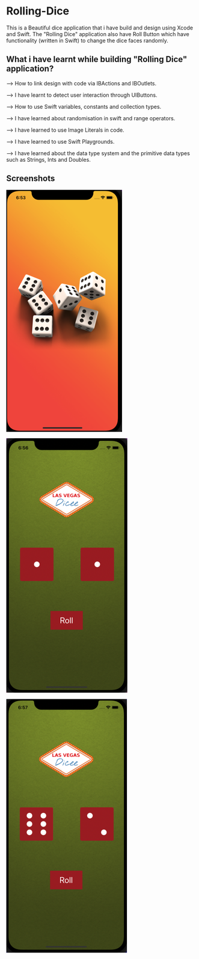 # Rolling-Dice
This is a Beautiful dice application that i have build and design using Xcode and Swift. The "Rolling Dice" application also have Roll Button which have 
functionality (written in Swift) to change the dice faces randomly.

## What i have learnt while building "Rolling Dice" application?

--> How to link design with code via IBActions and IBOutlets.

--> I have learnt to detect user interaction through UIButtons.

--> How to use Swift variables, constants and collection types.

--> I have learned about randomisation in swift and range operators.

--> I have learned to use Image Literals in code.

--> I have learned to use Swift Playgrounds.

--> I have learned about the data type system and the primitive data types such as Strings, Ints and Doubles.

## Screenshots

![Rolling Dice](images/Launchscreen.png)

![Rolling Dice](images/Dice.png)

![Rolling Dice](images/Roll.png)


